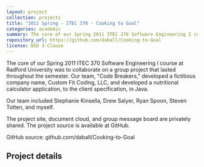 ```yaml
---
layout: project
collection: projects
title: "2011 Spring - ITEC 370 - Cooking to Goal"
categories: academic
summary: The core of our Spring 2011 ITEC 370 Software Engineering I course at Radford University was to collaborate on a group project that lasted throughout the semester.
repository_url: https://github.com/daball/Cooking-to-Goal
license: BSD 3-Clause
---
```


The core of our Spring 2011 ITEC 370 Software Engineering I course at Radford University was to collaborate on a group project that lasted throughout the semester. Our team, "Code Breakers," developed a fictitious company name, Custom Fit Coding, LLC, and developed a nutritional calculator application, to the client specification, in Java.

Our team included Stephanie Kinsella, Drew Salyer, Ryan Spoon, Steven Totten, and myself.

The project site, document cloud, and group message board are privately shared. The project source is available at GitHub.

 GitHub source: github.com/daball/Cooking-to-Goal

## Project details
